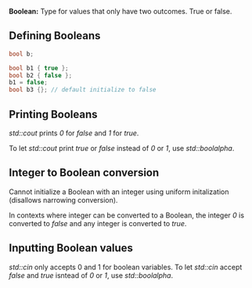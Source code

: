 **Boolean:** Type for values that only have two outcomes. True or false.

## Defining Booleans
```cpp
bool b;
```

```cpp
bool b1 { true };
bool b2 { false };
b1 = false;
bool b3 {}; // default initialize to false
```

## Printing Booleans

*std::cout* prints *0* for *false* and *1* for *true*.

To let *std::cout* print *true* or *false* instead of *0* or *1*, use _std::boolalpha_.

## Integer to Boolean conversion
Cannot initialize a Boolean with an integer using uniform initalization (disallows narrowing conversion).

In contexts where integer can be converted to a Boolean, the integer *0* is converted to *false* and any integer is converted to *true*.

## Inputting Boolean values
*std::cin* only accepts 0 and 1 for boolean variables. 
To let *std::cin* accept *false* and *true* isntead of *0* or *1*, use _std::boolalpha_.